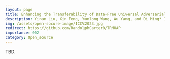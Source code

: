 ```yaml
---
layout: page
title: Enhancing the Transferability of Data-Free Universal Adversarial Perturbation via Truncated Ratio Maximization
description: Yiran Liu, Xin Feng, Yunlong Wang, Wu Yang, and Di Ming* In Proceedings of the IEEE/CVF International Conference on Computer Vision, Oct 2023
img: /assets/open-socure-image/ICCV2023.jpg
redirect: https://github.com/RandolphCarter0/TRMUAP
importance: 002
category: Open_source
---
```


TBD.

